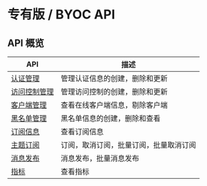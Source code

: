 # 专有版 / BYOC API

## API 概览


| API                          | 描述                                   |
| ---------------------------- | -------------------------------------- |
| [认证管理](auth.md)          | 管理认证信息的创建，删除和更新         |
| [访问控制管理](acl.md)       | 管理访问控制的创建，删除和更新         |
| [客户端管理](clients.md)     | 查看在线客户端信息，剔除客户端         |
| [黑名单管理](banned.md)       | 黑名单信息的创建，删除和查看      |
| [订阅信息](subscriptions.md) | 查看订阅信息                           |
| [主题订阅](subscribe.md)     | 订阅，取消订阅，批量订阅，批量取消订阅 |
| [消息发布](publish.md)       | 消息发布，批量消息发布                 |
| [指标](metrics.md)           | 查看指标                               |

